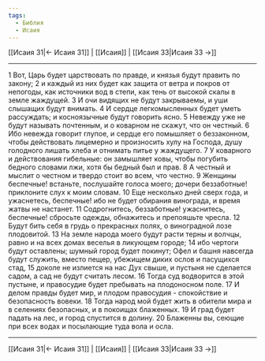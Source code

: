 ```yaml
---
tags:
  - Библия
  - Исаия
---
```

[[Исаия 31|← Исаия 31]] | [[Исаия]] | [[Исаия 33|Исаия 33 →]]

---
1 Вот, Царь будет царствовать по правде, и князья будут править по закону;
2 и каждый из них будет как защита от ветра и покров от непогоды, как источники вод в степи, как тень от высокой скалы в земле жаждущей.
3 И очи видящих не будут закрываемы, и уши слышащих будут внимать.
4 И сердце легкомысленных будет уметь рассуждать; и косноязычные будут говорить ясно.
5 Невежду уже не будут называть почтенным, и о коварном не скажут, что он честный.
6 Ибо невежда говорит глупое, и сердце его помышляет о беззаконном, чтобы действовать лицемерно и произносить хулу на Господа, душу голодного лишать хлеба и отнимать питье у жаждущего.
7 У коварного и действования гибельные: он замышляет ковы, чтобы погубить бедного словами лжи, хотя бы бедный был и прав.
8 А честный и мыслит о честном и твердо стоит во всем, что честно.
9 Женщины беспечные! встаньте, послушайте голоса моего; дочери беззаботные! приклоните слух к моим словам.
10 Еще несколько дней сверх года, и ужаснетесь, беспечные! ибо не будет обирания винограда, и время жатвы не настанет.
11 Содрогнитесь, беззаботные! ужаснитесь, беспечные! сбросьте одежды, обнажитесь и препояшьте чресла.
12 Будут бить себя в грудь о прекрасных полях, о виноградной лозе плодовитой.
13 На земле народа моего будут расти терны и волчцы, равно и на всех домах веселья в ликующем городе;
14 ибо чертоги будут оставлены; шумный город будет покинут; Офел и башня навсегда будут служить, вместо пещер, убежищем диких ослов и пасущихся стад,
15 доколе не излиется на нас Дух свыше, и пустыня не сделается садом, а сад не будут считать лесом.
16 Тогда суд водворится в этой пустыне, и правосудие будет пребывать на плодоносном поле.
17 И делом правды будет мир, и плодом правосудия - спокойствие и безопасность вовеки.
18 Тогда народ мой будет жить в обители мира и в селениях безопасных, и в покоищах блаженных.
19 И град будет падать на лес, и город спустится в долину.
20 Блаженны вы, сеющие при всех водах и посылающие туда вола и осла.

---
[[Исаия 31|← Исаия 31]] | [[Исаия]] | [[Исаия 33|Исаия 33 →]]